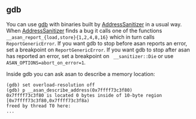 ## gdb
You can use [gdb](http://www.gnu.org/software/gdb/) with
binaries built by [AddressSanitizer](AddressSanitizer) in a usual way.
When [AddressSanitizer](AddressSanitizer) finds a bug it calls one of the functions `__asan_report_{load,store}{1,2,4,8,16}` which in turn calls `ReportGenericError`.
If you want gdb to stop before asan reports an error, set a breakpoint on `ReportGenericError`.
If you want gdb to stop after asan has reported an error, set a breakpoint on ` __sanitizer::Die` or use `ASAN_OPTIONS=abort_on_error=1`.

Inside gdb you can ask asan to describe a memory location:
```
(gdb) set overload-resolution off
(gdb) p __asan_describe_address(0x7ffff73c3f80)
0x7ffff73c3f80 is located 0 bytes inside of 10-byte region [0x7ffff73c3f80,0x7ffff73c3f8a)
freed by thread T0 here: 
...
```

